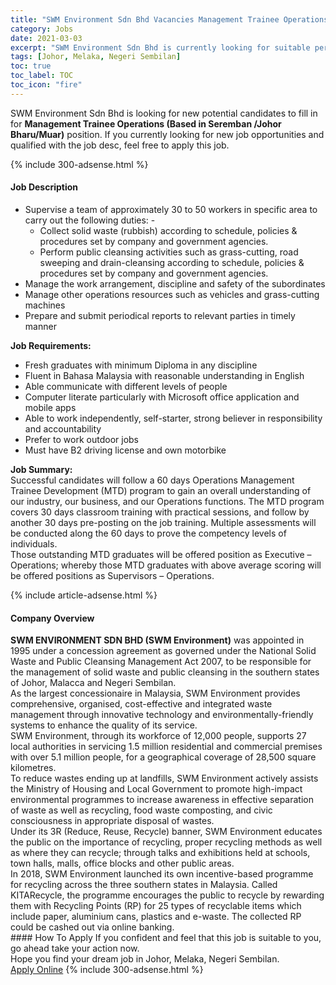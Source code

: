 ```yaml
---
title: "SWM Environment Sdn Bhd Vacancies Management Trainee Operations (Based in Seremban /Johor Bharu/Muar)" 
category: Jobs 
date: 2021-03-03 
excerpt: "SWM Environment Sdn Bhd is currently looking for suitable person to fill in the Management Trainee Operations (Based in Seremban /Johor Bharu/Muar) which based in Johor, Melaka, Negeri Sembilan" 
tags: [Johor, Melaka, Negeri Sembilan] 
toc: true 
toc_label: TOC 
toc_icon: "fire" 
--- 
```


<p>SWM Environment Sdn Bhd is looking for new potential candidates to fill in for <b>Management Trainee Operations (Based in Seremban /Johor Bharu/Muar)</b> position. If you currently looking for new job opportunities and qualified with the job desc, feel free to apply this job.
</p>{% include 300-adsense.html %} 
<div><div><h4>Job Description</h4></div><div><div><span><div><ul><li><div>Supervise a team of approximately 30 to 50 workers in specific area to carry out the following duties: -</div><ul><li><div>Collect solid waste (rubbish) according to schedule, policies &amp; procedures set by company and government agencies.</div></li><li><div>Perform public cleansing activities such as grass-cutting, road sweeping and drain-cleansing according to schedule, policies &amp; procedures set by company and government agencies.</div></li></ul></li><li><div>Manage the work arrangement, discipline and safety of the subordinates</div></li><li><div>Manage other operations resources such as vehicles and grass-cutting machines</div></li><li><div>Prepare and submit periodical reports to relevant parties in timely manner</div></li></ul><div><strong>Job Requirements:</strong></div><div><ul><li><div>Fresh graduates with minimum Diploma in any discipline</div></li><li><div>Fluent in Bahasa Malaysia with reasonable understanding in English</div></li><li><div>Able communicate with different levels of people</div></li><li><div>Computer literate particularly with Microsoft office application and mobile apps</div></li><li><div>Able to work independently, self-starter, strong believer in responsibility and accountability</div></li><li><div>Prefer to work outdoor jobs</div></li><li><div>Must have B2 driving license and own motorbike</div></li></ul></div><ul></ul><div><div><div><strong>Job Summary:</strong></div><div>Successful candidates will follow a 60 days Operations Management Trainee Development (MTD) program to gain an overall understanding of our industry, our business, and our Operations functions. The MTD program covers 30 days classroom training with practical sessions, and follow by another 30 days pre-posting on the job training. Multiple assessments will be conducted along the 60 days to prove the competency levels of individuals.</div><div>Those outstanding MTD graduates will be offered position as Executive &#8211; Operations; whereby those MTD graduates with above average scoring will be offered positions as Supervisors &#8211; Operations.</div></div></div><ul></ul></div></span></div></div></div> 
{% include article-adsense.html %} 
<div><div><h4>Company Overview</h4></div><div><div><span><div><div>
<strong>SWM ENVIRONMENT SDN BHD (SWM Environment)</strong> was appointed in 1995 under a concession agreement as governed under the National Solid Waste and Public Cleansing Management Act 2007, to be responsible for the management of solid waste and public cleansing in the southern states of Johor, Malacca and Negeri Sembilan.</div>
<div>
	As the largest concessionaire in Malaysia, SWM Environment provides comprehensive, organised, cost-effective and integrated waste management through innovative technology and environmentally-friendly systems to enhance the quality of its service.</div>
<div>
	SWM Environment, through its workforce of 12,000 people, supports 27 local authorities in servicing 1.5 million residential and commercial premises with over 5.1 million people, for a geographical coverage of 28,500 square kilometres.</div>
<div>
	To reduce wastes ending up at landfills, SWM Environment actively assists the Ministry of Housing and Local Government to promote high-impact environmental programmes to increase awareness in effective separation&#160; of waste as well as recycling, food waste composting, and civic consciousness in appropriate disposal of wastes.</div>
<div>
	Under its 3R (Reduce, Reuse, Recycle) banner, SWM Environment educates the public on the importance of recycling, proper recycling methods as well as where they can recycle; through talks and exhibitions held at schools, town halls, malls, office blocks and other public areas.</div>
<div>
	In 2018, SWM Environment launched its own incentive-based programme for recycling across the three southern states in Malaysia. Called KITARecycle, the programme encourages the public to recycle by rewarding them with Recycling Points (RP) for 25 types of recyclable items which include paper, aluminium cans, plastics and e-waste. The collected RP could be cashed out via online banking.&#160;</div></div></span></div></div></div> 
#### How To Apply 
If you confident and feel that this job is suitable to you, go ahead take your action now. <br/> 
Hope you find your dream job in Johor, Melaka, Negeri Sembilan. <br/> 
<a href="https://www.jobstreet.com.my/en/job/management-trainee-operations-based-in-seremban-johor-bharu-muar-4496796?jobId=jobstreet-my-job-4496796&" class="btn btn--info" target="_blank" rel="nofollow noopenner">Apply Online</a> 
{% include 300-adsense.html %} 